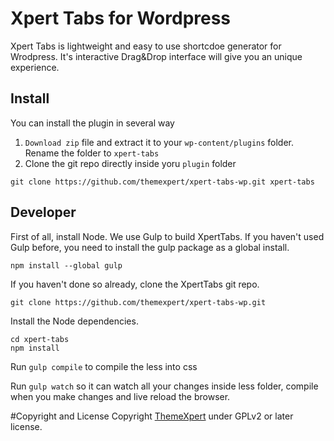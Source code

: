 # Xpert Tabs for Wordpress
Xpert Tabs is lightweight and easy to use shortcdoe generator for Wrodpress. It's interactive Drag&Drop interface will give you an unique experience.

## Install
You can install the plugin in several way

1. `Download zip` file and extract it to your `wp-content/plugins` folder. Rename the folder to `xpert-tabs` 
2. Clone the git repo directly inside yoru `plugin` folder

```
git clone https://github.com/themexpert/xpert-tabs-wp.git xpert-tabs
```

## Developer

First of all, install Node. We use Gulp to build XpertTabs. If you haven't used Gulp before, you need to install the gulp package as a global install.

```
npm install --global gulp
```

If you haven't done so already, clone the XpertTabs git repo.

```
git clone https://github.com/themexpert/xpert-tabs-wp.git
```

Install the Node dependencies.

```
cd xpert-tabs
npm install
```

Run `gulp compile` to compile the less into css

Run `gulp watch` so it can watch all your changes inside less folder, compile when you make changes and live reload the browser.

#Copyright and License
Copyright [ThemeXpert](http://www.themexpert.com) under GPLv2 or later license.
